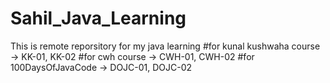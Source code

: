 # Sahil_Java_Learning
This is remote reporsitory for my java learning
#for kunal kushwaha course -> KK-01, KK-02
#for cwh course -> CWH-01, CWH-02
#for 100DaysOfJavaCode -> DOJC-01, DOJC-02

